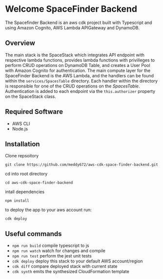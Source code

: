 # Welcome SpaceFinder Backend

The Spacefinder Backend is an aws cdk project built with Typescript and using Amazon Cognito, AWS Lambda APIGateway and DynamoDB.

## Overview
The main stack is the SpaceStack which integrates API endpoint with respective lambda functions, provides lambda functions with privilleges to perform CRUD operations on DynamoDB Table, and creates a User Pool with Amazon Cognito for authentication. The main compute layer for the SpaceFinder Backend is the AWS Lambda, and the handlers can be found within the `services/SpacesTable` directory. Each handler within the directory is responsible for one of the CRUD operations on the *SpacesTable*. Authentication is added to each endpoint via the `this.authorizer` property on the SpaceStack class.

## Required Software
- AWS CLI
- Node.js

## Installation
Clone repsoitory
```
git clone https://github.com/meddy672/aws-cdk-space-finder-backend.git
```

cd into root directory
```
cd aws-cdk-space-finder-backend
```
intall dependencies
```
npm install
```
 to deploy the app to your aws account run:
 ```
 cdk deploy
 ```

## Useful commands

* `npm run build`   compile typescript to js
* `npm run watch`   watch for changes and compile
* `npm run test`    perform the jest unit tests
* `cdk deploy`      deploy this stack to your default AWS account/region
* `cdk diff`        compare deployed stack with current state
* `cdk synth`       emits the synthesized CloudFormation template

